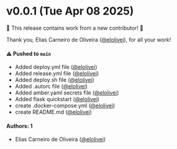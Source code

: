 # v0.0.1 (Tue Apr 08 2025)

:tada: This release contains work from a new contributor! :tada:

Thank you, Elias Carneiro de Oliveira ([@elolivei](https://github.com/elolivei)), for all your work!

#### ⚠️ Pushed to `main`

- Added deploy.yml file ([@elolivei](https://github.com/elolivei))
- Added release.yml file ([@elolivei](https://github.com/elolivei))
- Added deploy.sh file ([@elolivei](https://github.com/elolivei))
- Added .autorc file ([@elolivei](https://github.com/elolivei))
- Added amber.yaml secrets file ([@elolivei](https://github.com/elolivei))
- Added flask quickstart ([@elolivei](https://github.com/elolivei))
- create .docker-compose.yml ([@elolivei](https://github.com/elolivei))
- create README.md ([@elolivei](https://github.com/elolivei))

#### Authors: 1

- Elias Carneiro de Oliveira ([@elolivei](https://github.com/elolivei))
